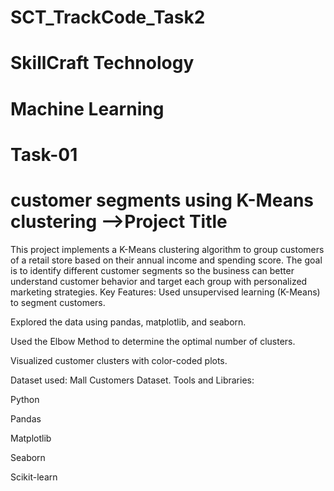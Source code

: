 # SCT_TrackCode_Task2

# SkillCraft Technology

# Machine Learning

# Task-01

#  customer segments  using  K-Means clustering  -->Project Title

This project implements a K-Means clustering algorithm to group customers of a retail store based on their annual income and spending score. The goal is to identify different customer segments so the business can better understand customer behavior and target each group with personalized marketing strategies.
 Key Features:
Used unsupervised learning (K-Means) to segment customers.

Explored the data using pandas, matplotlib, and seaborn.

Used the Elbow Method to determine the optimal number of clusters.

Visualized customer clusters with color-coded plots.

Dataset used: Mall Customers Dataset.
Tools and Libraries:

Python

Pandas

Matplotlib

Seaborn

Scikit-learn


